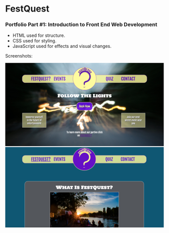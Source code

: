 # FestQuest
### Portfolio Part #1: Introduction to Front End Web Development 

- HTML used for structure. 
- CSS used for styling. 
- JavaScript used for effects and visual changes. 

Screenshots: 

<img src="https://github.com/dim6ata/FestQuest/blob/master/FESTQUEST/IMAGES/1.site.png"/>


<img src="https://github.com/dim6ata/FestQuest/blob/master/FESTQUEST/IMAGES/2.site.png"/>


